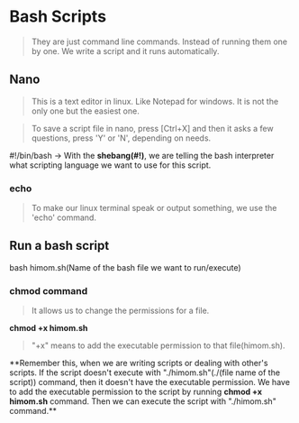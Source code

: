 # Bash Scripts

> They are just command line commands. Instead of running them one by one. We write a script and it runs automatically.

## Nano

> This is a text editor in linux. Like Notepad for windows. It is not the only one but the easiest one.

> To save a script file in nano, press [Ctrl+X] and then it asks a few questions, press 'Y' or 'N', depending on needs.

#!/bin/bash -> With the **shebang(#!)**, we are telling the bash interpreter what scripting language we want to use for this script.

### echo

> To make our linux terminal speak or output something, we use the 'echo' command.

## Run a bash script

bash himom.sh(Name of the bash file we want to run/execute)

### chmod command

> It allows us to change the permissions for a file.

**chmod +x himom.sh**

> "+x" means to add the executable permission to that file(himom.sh).

\*\*Remember this, when we are writing scripts or dealing with other's scripts. If the script doesn't execute with "./himom.sh"(./(file name of the script)) command, then it doesn't have the executable permission. We have to add the executable permission to the script by running **chmod +x himom.sh** command. Then we can execute the script with "./himom.sh" command.\*\*
